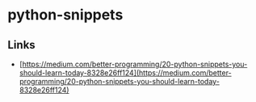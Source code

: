 # python-snippets

## Links

- [https://medium.com/better-programming/20-python-snippets-you-should-learn-today-8328e26ff124](https://medium.com/better-programming/20-python-snippets-you-should-learn-today-8328e26ff124)
